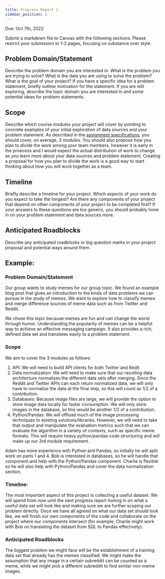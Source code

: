 ```yaml
---
title: Progress Report 1
sidebar_position: 2
---
```


Due: Oct 7th, 2022

Submit a markdown file to Canvas with the following sections. Please restrict your submission to 1-2 pages, focusing on substance over style.

## Problem Domain/Statement

Describe the problem domain you are interested in. What is the problem you are trying to solve? What is the data you are using to solve the problem? What is the goal of your project? If you have a specific idea for a problem statement, briefly outline motivation for the statement. If you are still exploring, describe the topic domain you are interested in and some potential ideas for problem statements.

## Scope
Describe which course modules your project will cover by pointing to concrete examples of your initial exploration of data sources and your problem statement. As described in the [assignment specifications](assignment.md), you should cover, on average, 3 modules. You should also propose how you plan to divide the work among your team members, however it is early in the proecess and I would expect the actual distribution of work to change as you learn more about your data sources and problem statement. Creating a proposal for how you plan to divide the work is a good way to start thinking about how you will work together as a team.

## Timeline
Briefly describe a timeline for your project. Which aspects of your work do you expect to take the longest? Are there any components of your project that depend on other components of your project to be completed first? If your answers to these questions are too generic, you should probably hone in on your problem statement and data sources more.

## Anticipated Roadblocks

Describe any anticipated roadblocks or big question marks in your project proposal and potential ways around them.

## Example:

### Problem Domain/Statement

Our group wants to study memes for our group topic.  We found an example blog post that gives an introduction to the kinds of data problems we can pursue in the study of memes. We want to explore how to classify memes and merge difference sources of meme data such as from Twitter and Reddit.

We chose this topic because memes are fun and can change the world through humor. Understanding the popularity of memes can be a helpful way to achieve an effective messaging campaign. It also provides a rich, defined data set and translates easily to a problem statement.

### Scope
We aim to cover the 3 modules as follows:
1. API: We will need to build API clients for both Twitter and Redit
2. Data normalization: We will need to make sure that our resulting data architecture normalizes the different data sets after merging. Since the Reddit and Twitter APIs can each return normalized data, we will only have to normalize the data at the final step, so this will count as 1/2 of a contribution.
3. Databases: Because image files are large, we will provide the option to store image data locally for faster consumption. We will only store images in the database, so this would be another 1/2 of a contribution.
4. Python/Pandas: We will offload much of the image processing techniques to existing solutions/libraries. However, we will need to take that output and manipulate the evaluation metrics such that we can evaluate the algorithm in a variety of contexts, such as specific meme formats. This will require heavy python/pandas code structuring and will make up our 3rd module requirement.

Adam has more experience with Python and Pandas, so initially he will split work on parts 1 and 4. Bob is interested in databases, so he will handle that component.and help with the Python/Pandas component. Charlie is flexible so he will also help with Python/Pandas and cover the data normalization section.

### Timeline:
The most important aspect of this project is collecting a useful dataset. We will spend from now until the next progress report honing in on what a useful data set will look like and making sure we are further scoping our problem directly. Once we have all agreed on what our data set should look like, we will finish our own components of the code and collaborate on the project where our components intersect (for example, Charlie might work with Bob on translating the dataset from SQL to Pandas effectively).

### Anticipated Roadblocks

The biggest problem we might face will be the establishment of a training data set that already has the memes classified. We might make the assumption that any image in a certain subreddit can be counted as a meme, while we might pick a different subreddit to find similar non-meme images.